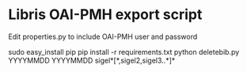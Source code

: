 Libris OAI-PMH export script
============================

Edit properties.py to include OAI-PMH user and password

sudo easy_install pip
pip install -r requirements.txt
python deletebib.py YYYYMMDD YYYYMMDD sigel\*[\*,sigel2,sigel3..\*]\*